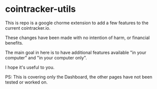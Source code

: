 # cointracker-utils
This is repo is a google chorme extension to add a few features to the current cointracker.io.

These changes have been made with no intention of harm, or financial benefits. 

The main goal in here is to have additional features available "in your computer" and "in your computer only".

I hope it's useful to you.

PS: This is covering only the Dashboard, the other pages have not been tested or worked on.